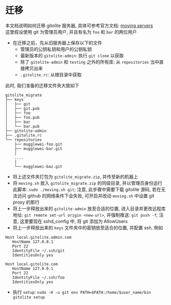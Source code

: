 # 迁移

本文档说明如何迁移 gitolite 服务器, 具体可参考官方文档: [moving servers](https://gitolite.com/gitolite/install#moving-servers)  
这里假设使用 git 为管理员用户, 并且有名为 `foo` 和 `bar` 的两位用户

* 在迁移之前，先从旧服务器上保存以下的文件
	* 管理员的公钥私钥和用户的公钥私钥
	* 最新版本的 `gitolite-admin`: 执行 `git clone` 以获取
	* 除了 `gitolite-admin` 和 `testing` 之外的所有库: 从 `repositories` 当中直接拷贝出来
	* `.gitolite.rc`: 从根目录中获取

此时, 我们准备的迁移文件夹大致如下
```
gitolite_migrate
├── keys
│   ├── git
│   ├── git.pub
│   ├── foo
│   ├── foo.pub
│   ├── bar
│   └── bar.pub
├── gitolite-admin
├── .gitolite.rc
└── repositories
    ├── mugglewei-foo.git
    ├── mugglewei-bar.git
    │
	....
    │
    └── mugglewei-baz.git
```

* 将上述文件夹打包为 `gitolite_migrate.zip`, 并传至新的机器上
* 将 `moving.sh` 放入 `gitolite_migrate.zip` 的同级目录, 并以管理员身份运行此脚本: `sudo ./moving.sh git`; 注意, 此步骤中需要下载 gitolite 源码, 若在无法访问 github 的网络条件下会失败, 可开启并改动 `moving.sh` 中设置 git proxy 的那行
* 将上一步释放出来的 `gitolite-admin` 放至合适的位置, 进入目录并更改远程库地址: `git remote set-url origin <new-url>`, 并强制推送: `git push -f`; 注意, 这里要现在 sshd_config 中, 将 git 添加为 AllowUsers
* 将上一步释放出来的 `keys` 文件夹中的密钥放至适合的位置, 并配置 ssh, 例如
 ```
 Host local.gitolite.admin.com
 	HostName 127.0.0.1
 	Port 22
 	IdentityFile ~/.ssh/git
 	IdentitiesOnly yes

 Host local.gitolite.com
 	HostName 127.0.0.1
 	Port 22
 	IdentityFile ~/.ssh/foo
 	IdentitiesOnly yes
 ```
* 执行 `setup`: `sudo -H -u git env PATH=$PATH:/home/$user_name/bin gitolite setup`
